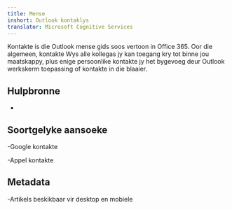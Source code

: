 ```yaml
---
title: Mense
inshort: Outlook kontaklys
translator: Microsoft Cognitive Services
---
```


Kontakte is die Outlook mense gids soos vertoon in Office 365.
Oor die algemeen, kontakte Wys alle kollegas jy kan toegang kry tot binne jou
maatskappy, plus enige persoonlike kontakte jy het bygevoeg deur Outlook werkskerm
toepassing of kontakte in die blaaier.

Hulpbronne
---------

-   

Soortgelyke aansoeke
--------------------

-Google kontakte

-Appel kontakte

Metadata
--------

-Artikels beskikbaar vir desktop en mobiele

